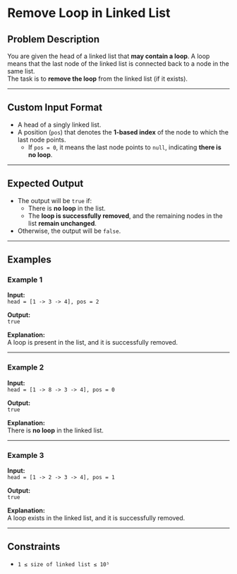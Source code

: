 # Remove Loop in Linked List

## Problem Description
You are given the head of a linked list that **may contain a loop**. A loop means that the last node of the linked list is connected back to a node in the same list.  
The task is to **remove the loop** from the linked list (if it exists).

---

## Custom Input Format
- A head of a singly linked list.
- A position (`pos`) that denotes the **1-based index** of the node to which the last node points.
  - If `pos = 0`, it means the last node points to `null`, indicating **there is no loop**.

---

## Expected Output
- The output will be `true` if:
  - There is **no loop** in the list.
  - The **loop is successfully removed**, and the remaining nodes in the list **remain unchanged**.
- Otherwise, the output will be `false`.

---

## Examples

### Example 1
**Input:**  
`head = [1 -> 3 -> 4], pos = 2`  

**Output:**  
`true`  

**Explanation:**  
A loop is present in the list, and it is successfully removed.

---

### Example 2
**Input:**  
`head = [1 -> 8 -> 3 -> 4], pos = 0`  

**Output:**  
`true`  

**Explanation:**  
There is **no loop** in the linked list.

---

### Example 3
**Input:**  
`head = [1 -> 2 -> 3 -> 4], pos = 1`  

**Output:**  
`true`  

**Explanation:**  
A loop exists in the linked list, and it is successfully removed.

---

## Constraints
- `1 ≤ size of linked list ≤ 10⁵`
